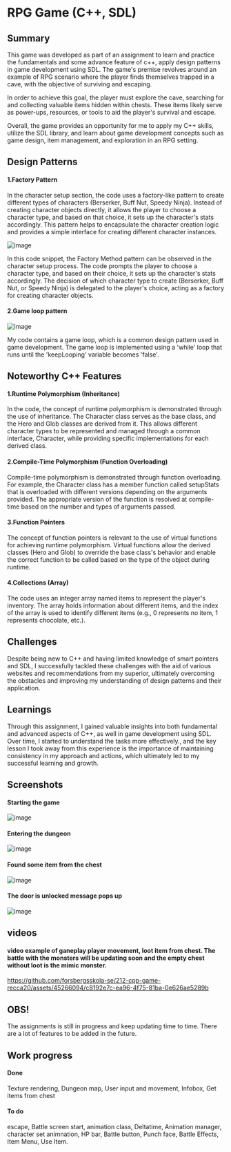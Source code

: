 # RPG Game (C++, SDL)


## Summary ## 
This game was developed as part of an assignment to learn and practice the fundamentals and some advance feature of c++, apply design patterns in game development using SDL. The game's premise revolves around an example of RPG scenario where the player finds themselves trapped in a cave, with the objective of surviving and escaping.

In order to achieve this goal, the player must explore the cave, searching for and collecting valuable items hidden within chests. These items likely serve as power-ups, resources, or tools to aid the player's survival and escape.

Overall, the game provides an opportunity for me to apply my C++ skills, utilize the SDL library, and learn about game development concepts such as game design, item management, and exploration in an RPG setting.


## Design Patterns ##
#### 1.Factory Pattern ####
In the character setup section, the code uses a factory-like pattern to create different types of characters (Berserker, Buff Nut, Speedy Ninja). Instead of creating character objects directly, it allows the player to choose a character type, and based on that choice, it sets up the character's stats accordingly. This pattern helps to encapsulate the character creation logic and provides a simple interface for creating different character instances.

![image](https://github.com/forsbergsskola-se/212-cpp-game-recca20/assets/45266094/6b005d89-5274-4f38-a885-a14e9681770a)

In this code snippet, the Factory Method pattern can be observed in the character setup process. The code prompts the player to choose a character type, and based on their choice, it sets up the character's stats accordingly. The decision of which character type to create (Berserker, Buff Nut, or Speedy Ninja) is delegated to the player's choice, acting as a factory for creating character objects.

#### 2.Game loop pattern 

![image](https://github.com/forsbergsskola-se/212-cpp-game-recca20/assets/45266094/a3b8c82e-a59d-4686-b98a-e035fdbfbc7e)

My code contains a game loop, which is a common design pattern used in game development. The game loop is implemented using a 'while' loop that runs until the 'keepLooping' variable becomes 'false'. 


## Noteworthy C++ Features 

#### 1.Runtime Polymorphism (Inheritance) ####
In the code, the concept of runtime polymorphism is demonstrated through the use of inheritance. The Character class serves as the base class, and the Hero and Glob classes are derived from it. This allows different character types to be represented and managed through a common interface, Character, while providing specific implementations for each derived class.

#### 2.Compile-Time Polymorphism (Function Overloading) #####
Compile-time polymorphism is demonstrated through function overloading. For example, the Character class has a member function called setupStats that is overloaded with different versions depending on the arguments provided. The appropriate version of the function is resolved at compile-time based on the number and types of arguments passed.

#### 3.Function Pointers ####
The concept of function pointers is relevant to the use of virtual functions for achieving runtime polymorphism. Virtual functions allow the derived classes (Hero and Glob) to override the base class's behavior and enable the correct function to be called based on the type of the object during runtime.

#### 4.Collections (Array) ####
The code uses an integer array named items to represent the player's inventory. The array holds information about different items, and the index of the array is used to identify different items (e.g., 0 represents no item, 1 represents chocolate, etc.).


## Challenges
Despite being new to C++ and having limited knowledge of smart pointers and SDL, I successfully tackled these challenges with the aid of various websites and recommendations from my superior, ultimately overcoming the obstacles and improving my understanding of design patterns and their application.


## Learnings
Through this assignment, I gained valuable insights into both fundamental and advanced aspects of C++, as well in game development using SDL. Over time, I started to understand the tasks more effectively., and the key lesson I took away from this experience is the importance of maintaining consistency in my approach and actions, which ultimately led to my successful learning and growth.


## Screenshots

#### Starting the game
![image](https://github.com/forsbergsskola-se/212-cpp-game-recca20/assets/45266094/a2eb301e-3e47-4988-9105-35c2648279c7)

#### Entering the dungeon
![image](https://github.com/forsbergsskola-se/212-cpp-game-recca20/assets/45266094/b8361478-9445-4e33-9b7e-cbd08aa7da68)

#### Found some item from the chest
![image](https://github.com/forsbergsskola-se/212-cpp-game-recca20/assets/45266094/0ed40a56-3ccf-4d1f-815a-58fdb10ebf93)

#### The door is unlocked message pops up
![image](https://github.com/forsbergsskola-se/212-cpp-game-recca20/assets/45266094/6d3bb319-c1d6-4b22-b662-3b699a5f826f)


## videos

#### video example of ganeplay player movement, loot item from chest. The battle with the monsters will be updating soon and the empty chest without loot is the mimic monster.

https://github.com/forsbergsskola-se/212-cpp-game-recca20/assets/45266094/c8192e7c-ea96-4f75-81ba-0e626ae5289b


## OBS!
The assignments is still in progress and keep updating time to time. There are a lot of features to be added in the future.

## Work progress

#### Done
Texture rendering,
Dungeon map,
User input and movement,
Infobox,
Get items from chest

#### To do
escape,
Battle screen start,
animation class,
Deltatime,
Animation manager,
character set animnation,
HP bar,
Battle button,
Punch face,
Battle Effects,
Item Menu,
Use Item.
